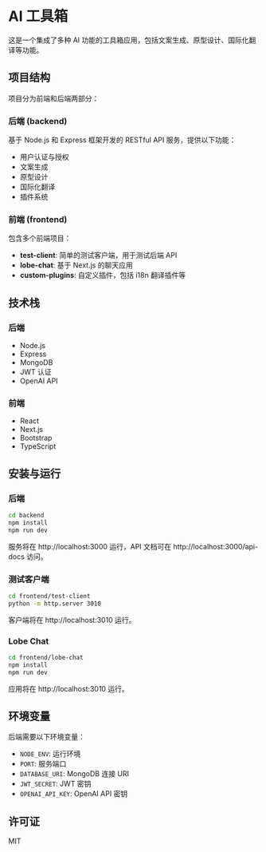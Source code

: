 # AI 工具箱

这是一个集成了多种 AI 功能的工具箱应用，包括文案生成、原型设计、国际化翻译等功能。

## 项目结构

项目分为前端和后端两部分：

### 后端 (backend)

基于 Node.js 和 Express 框架开发的 RESTful API 服务，提供以下功能：

- 用户认证与授权
- 文案生成
- 原型设计
- 国际化翻译
- 插件系统

### 前端 (frontend)

包含多个前端项目：

- **test-client**: 简单的测试客户端，用于测试后端 API
- **lobe-chat**: 基于 Next.js 的聊天应用
- **custom-plugins**: 自定义插件，包括 i18n 翻译插件等

## 技术栈

### 后端

- Node.js
- Express
- MongoDB
- JWT 认证
- OpenAI API

### 前端

- React
- Next.js
- Bootstrap
- TypeScript

## 安装与运行

### 后端

```bash
cd backend
npm install
npm run dev
```

服务将在 http://localhost:3000 运行，API 文档可在 http://localhost:3000/api-docs 访问。

### 测试客户端

```bash
cd frontend/test-client
python -m http.server 3010
```

客户端将在 http://localhost:3010 运行。

### Lobe Chat

```bash
cd frontend/lobe-chat
npm install
npm run dev
```

应用将在 http://localhost:3010 运行。

## 环境变量

后端需要以下环境变量：

- `NODE_ENV`: 运行环境
- `PORT`: 服务端口
- `DATABASE_URI`: MongoDB 连接 URI
- `JWT_SECRET`: JWT 密钥
- `OPENAI_API_KEY`: OpenAI API 密钥

## 许可证

MIT 